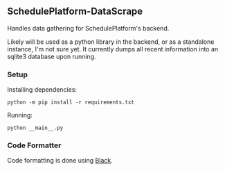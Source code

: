 

## SchedulePlatform-DataScrape

Handles data gathering for SchedulePlatform's backend.

Likely will be used as a python library in the backend, or as a standalone instance, I'm not sure yet. It currently dumps all recent information into an sqlite3 database upon running.


### Setup

Installing dependencies:
```shell
python -m pip install -r requirements.txt
```

Running:
```shell
python __main__.py
```


### Code Formatter 

Code formatting is done using [Black](https://github.com/psf/black).